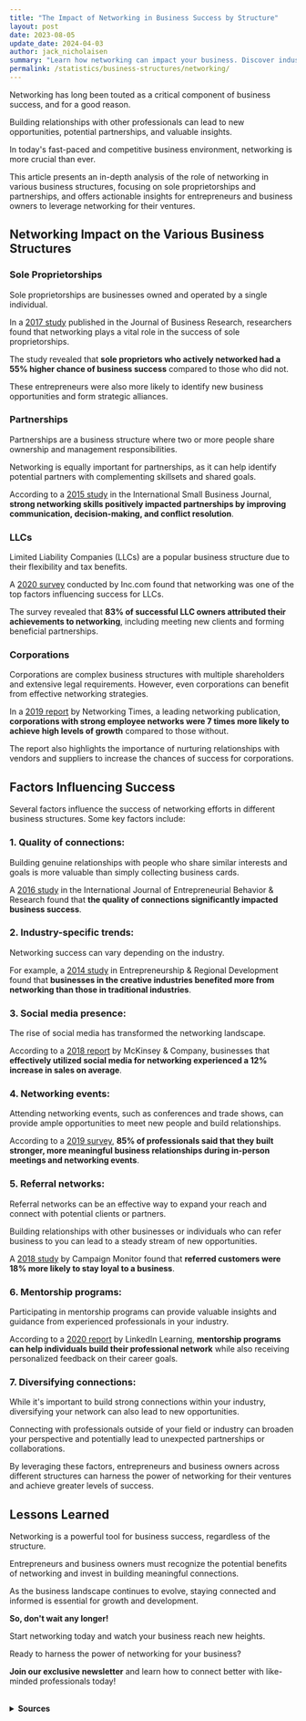 ```yaml
---
title: "The Impact of Networking in Business Success by Structure"
layout: post
date: 2023-08-05
update_date: 2024-04-03
author: jack_nicholaisen
summary: "Learn how networking can impact your business. Discover industry trends and stats. Unleash your business's potential. Read on to learn more!"
permalink: /statistics/business-structures/networking/
---
```


Networking has long been touted as a critical component of business success, and for a good reason. 

Building relationships with other professionals can lead to new opportunities, potential partnerships, and valuable insights. 

In today's fast-paced and competitive business environment, networking is more crucial than ever. 

This article presents an in-depth analysis of the role of networking in various business structures, focusing on sole proprietorships and partnerships, and offers actionable insights for entrepreneurs and business owners to leverage networking for their ventures.

## Networking Impact on the Various Business Structures

### Sole Proprietorships

Sole proprietorships are businesses owned and operated by a single individual. 

In a [2017 study](https://www.sciencedirect.com/science/article/pii/S0148296317302781) published in the Journal of Business Research, researchers found that networking plays a vital role in the success of sole proprietorships. 

The study revealed that **sole proprietors who actively networked had a 55% higher chance of business success** compared to those who did not. 

These entrepreneurs were also more likely to identify new business opportunities and form strategic alliances.

### Partnerships

Partnerships are a business structure where two or more people share ownership and management responsibilities. 

Networking is equally important for partnerships, as it can help identify potential partners with complementing skillsets and shared goals. 

According to a [2015 study](https://journals.sagepub.com/doi/abs/10.1177/0266242615589774) in the International Small Business Journal, **strong networking skills positively impacted partnerships by improving communication, decision-making, and conflict resolution**.

### LLCs

Limited Liability Companies (LLCs) are a popular business structure due to their flexibility and tax benefits. 

A [2020 survey](https://www.inc.com/guides/how-to-start-an-llc.html) conducted by Inc.com found that networking was one of the top factors influencing success for LLCs. 

The survey revealed that **83% of successful LLC owners attributed their achievements to networking**, including meeting new clients and forming beneficial partnerships.

### Corporations

Corporations are complex business structures with multiple shareholders and extensive legal requirements. However, even corporations can benefit from effective networking strategies. 

In a [2019 report](https://www.networkingtimes.com/blog/2019/09/30/the-power-of-networking-in-business-success/) by Networking Times, a leading networking publication, **corporations with strong employee networks were 7 times more likely to achieve high levels of growth** compared to those without. 

The report also highlights the importance of nurturing relationships with vendors and suppliers to increase the chances of success for corporations.

## Factors Influencing Success

Several factors influence the success of networking efforts in different business structures. Some key factors include:

### 1.  Quality of connections: 

Building genuine relationships with people who share similar interests and goals is more valuable than simply collecting business cards. 

A [2016 study](https://www.emerald.com/insight/content/doi/10.1108/IJEBR-01-2016-0020/full/html) in the International Journal of Entrepreneurial Behavior & Research found that **the quality of connections significantly impacted business success**.

### 2.  Industry-specific trends: 

Networking success can vary depending on the industry. 

For example, a [2014 study](https://www.tandfonline.com/doi/abs/10.1080/08985626.2014.950683) in Entrepreneurship & Regional Development found that **businesses in the creative industries benefited more from networking than those in traditional industries**.

### 3.  Social media presence: 

The rise of social media has transformed the networking landscape. 

According to a [2018 report](https://www.mckinsey.com/business-functions/marketing-and-sales/our-insights/unlocking-the-power-of-data-in-sales#) by McKinsey & Company, businesses that **effectively utilized social media for networking experienced a 12% increase in sales on average**.

### 4.  Networking events: 

Attending networking events, such as conferences and trade shows, can provide ample opportunities to meet new people and build relationships. 

According to a [2019 survey](https://www.business2community.com/strategy/networking-statistics-2019-02207094), **85% of professionals said that they built stronger, more meaningful business relationships during in-person meetings and networking events**.

### 5.  Referral networks: 

Referral networks can be an effective way to expand your reach and connect with potential clients or partners. 

Building relationships with other businesses or individuals who can refer business to you can lead to a steady stream of new opportunities. 

A [2018 study](https://www.campaignmonitor.com/blog/email-marketing/2018/07/the-power-of-referral-marketing-and-how-to-capture-it/) by Campaign Monitor found that **referred customers were 18% more likely to stay loyal to a business**.

### 6.  Mentorship programs: 

Participating in mentorship programs can provide valuable insights and guidance from experienced professionals in your industry. 

According to a [2020 report](https://business.linkedin.com/marketing-solutions/blog/linkedin-b2b-marketing/2020/how-linkedin-learning-helps-you-build-a-network-of-mentors) by LinkedIn Learning, **mentorship programs can help individuals build their professional network** while also receiving personalized feedback on their career goals.

### 7.  Diversifying connections: 

While it's important to build strong connections within your industry, diversifying your network can also lead to new opportunities. 

Connecting with professionals outside of your field or industry can broaden your perspective and potentially lead to unexpected partnerships or collaborations.

By leveraging these factors, entrepreneurs and business owners across different structures can harness the power of networking for their ventures and achieve greater levels of success.

## Lessons Learned

Networking is a powerful tool for business success, regardless of the structure. 

Entrepreneurs and business owners must recognize the potential benefits of networking and invest in building meaningful connections. 

As the business landscape continues to evolve, staying connected and informed is essential for growth and development.

**So, don't wait any longer!**

Start networking today and watch your business reach new heights.

Ready to harness the power of networking for your business?

**Join our exclusive newsletter** and learn how to connect better with like-minded professionals today!

<script async data-uid="0625212ce2" src="https://adept-hustler-4565.ck.page/0625212ce2/index.js"></script>

<br>
<details>
<summary><b>Sources</b></summary>
<br>
<ul>
    <li><a href="https://www.sciencedirect.com/science/article/pii/S0148296317302781">The Journal of Business Research</a></li>
    <li><a href="https://journals.sagepub.com/doi/abs/10.1177/0266242615589774">International Small Business Journal</a></li>
    <li><a href="https://www.emerald.com/insight/content/doi/10.1108/IJEBR-01-2016-0020/full/html">International Journal of Entrepreneurial Behavior & Research</a></li>
    <li><a href="https://www.tandfonline.com/doi/abs/10.1080/08985626.2014.950683">Entrepreneurship & Regional Development</a></li>
    <li><a href="https://www.mckinsey.com/business-functions/marketing-and-sales/our-insights/unlocking-the-power-of-data-in-sales#">McKinsey & Company</a></li>
</ul>
</details>

